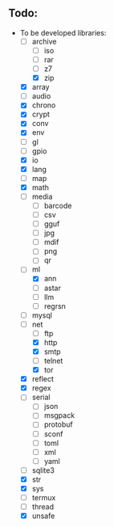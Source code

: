 Todo:
---

- To be developed libraries:
    - [ ] archive
        - [ ] iso
        - [ ] rar
        - [ ] z7
        - [x] zip
    - [x] array
    - [ ] audio
    - [x] chrono
    - [x] crypt
    - [x] conv
    - [x] env
    - [ ] gl
    - [ ] gpio
    - [x] io
    - [x] lang
    - [ ] map
    - [x] math
    - [ ] media
        - [ ] barcode
        - [ ] csv
        - [ ] gguf
        - [ ] jpg
        - [ ] mdif
        - [ ] png
        - [ ] qr
    - [ ] ml
        - [x] ann
        - [ ] astar
        - [ ] llm
        - [ ] regrsn
    - [ ] mysql
    - [ ] net
        - [ ] ftp
        - [x] http
        - [x] smtp
        - [ ] telnet
        - [x] tor
    - [x] reflect
    - [x] regex
    - [ ] serial
        - [ ] json
        - [ ] msgpack
        - [ ] protobuf
        - [ ] sconf
        - [ ] toml
        - [ ] xml
        - [ ] yaml
    - [ ] sqlite3
    - [x] str
    - [x] sys
    - [ ] termux
    - [ ] thread
    - [x] unsafe
